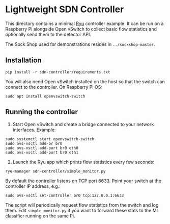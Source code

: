 # Lightweight SDN Controller

This directory contains a minimal [Ryu](https://osrg.github.io/ryu/) controller example. It can be run on a Raspberry Pi alongside Open vSwitch to collect basic flow statistics and optionally send them to the detector API.

The Sock Shop used for demonstrations resides in `../sockshop-master`.

## Installation

```
pip install -r sdn-controller/requirements.txt
```

You will also need Open vSwitch installed on the host so that the switch can connect to the controller. On Raspberry Pi OS:

```
sudo apt install openvswitch-switch
```

## Running the controller

1. Start Open vSwitch and create a bridge connected to your network interfaces. Example:

```
sudo systemctl start openvswitch-switch
sudo ovs-vsctl add-br br0
sudo ovs-vsctl add-port br0 eth0
sudo ovs-vsctl add-port br0 eth1
```

2. Launch the Ryu app which prints flow statistics every few seconds:

```
ryu-manager sdn-controller/simple_monitor.py
```

By default the controller listens on TCP port 6633. Point your switch at the controller IP address, e.g.:

```
sudo ovs-vsctl set-controller br0 tcp:127.0.0.1:6633
```

The script will periodically request flow statistics from the switch and log them. Edit `simple_monitor.py` if you want to forward these stats to the ML classifier running on the same Pi.
